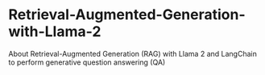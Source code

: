 # Retrieval-Augmented-Generation-with-Llama-2
About Retrieval-Augmented Generation (RAG) with Llama 2 and LangChain to perform generative question answering (QA)
